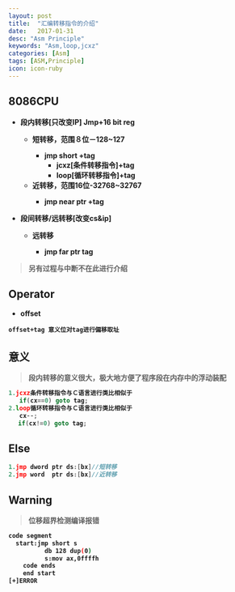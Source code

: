 ```yaml
---
layout: post
title:  "汇编转移指令的介绍"
date:   2017-01-31
desc: "Asm Principle"
keywords: "Asm,loop,jcxz"
categories: [Asm]
tags: [ASM,Principle]
icon: icon-ruby
---
```

## <b>8086CPU</b>
* <b>段内转移[只改变IP] Jmp+16 bit reg
  * <b>短转移，范围８位－128~127
  	* jmp short +tag
	  * jcxz[条件转移指令]+tag
	  * loop[循环转移指令]+tag
  * <b>近转移，范围16位-32768~32767
	  * jmp near ptr +tag

* <b>段间转移/远转移[改变cs&ip]
  * <b>远转移
	  * jmp far ptr tag

>另有过程与中断不在此进行介绍

## <b>Operator
* <b>offset</b>

```
offset+tag 意义位对tag进行偏移取址
```

## <b>意义</b>
> 段内转移的意义很大，极大地方便了程序段在内存中的浮动装配

```c
1.jcxz条件转移指令与Ｃ语言进行类比相似于
   if(cx==0) goto tag;
2.loop循环转移指令与Ｃ语言进行类比相似于
   cx--;
　 if(cx!=0) goto tag;
```
## <b>Else</b>
```c
1.jmp dword ptr ds:[bx]//短转移
2.jmp word  ptr ds:[bx]//近转移
```
## <b>Warning</b>
>位移超界检测编译报错

```bash
code segment
  start:jmp short s
	      db 128 dup(0)
		  s:mov ax,0ffffh
	code ends
	end start
[+]ERROR
```

